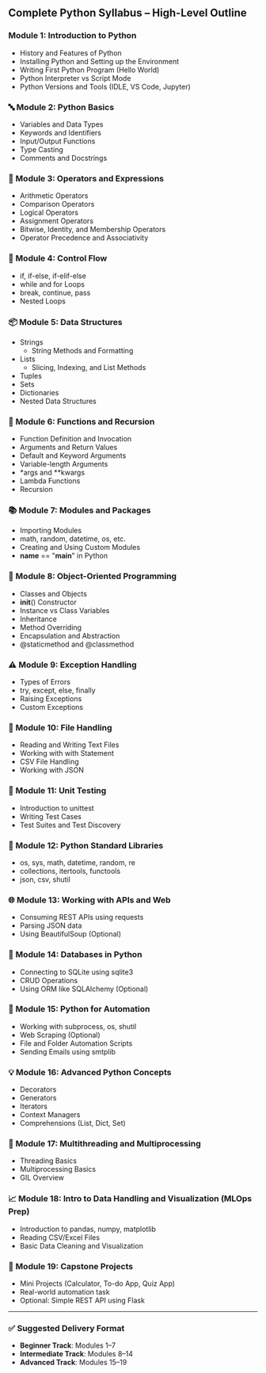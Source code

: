 ## Complete Python Syllabus – High-Level Outline

### Module 1: Introduction to Python
- History and Features of Python
- Installing Python and Setting up the Environment
- Writing First Python Program (Hello World)
- Python Interpreter vs Script Mode
- Python Versions and Tools (IDLE, VS Code, Jupyter)

### 🔤 Module 2: Python Basics
- Variables and Data Types
- Keywords and Identifiers
- Input/Output Functions
- Type Casting
- Comments and Docstrings

### 🧮 Module 3: Operators and Expressions
- Arithmetic Operators
- Comparison Operators
- Logical Operators
- Assignment Operators
- Bitwise, Identity, and Membership Operators
- Operator Precedence and Associativity

### 🔁 Module 4: Control Flow
- if, if-else, if-elif-else
- while and for Loops
- break, continue, pass
- Nested Loops

### 📦 Module 5: Data Structures
- Strings
  - String Methods and Formatting
- Lists
  - Slicing, Indexing, and List Methods
- Tuples
- Sets
- Dictionaries
- Nested Data Structures

### 🧰 Module 6: Functions and Recursion
- Function Definition and Invocation
- Arguments and Return Values
- Default and Keyword Arguments
- Variable-length Arguments
- *args and **kwargs
- Lambda Functions
- Recursion

### 📚 Module 7: Modules and Packages
- Importing Modules
- math, random, datetime, os, etc.
- Creating and Using Custom Modules
- __name__ == "__main__" in Python

### 🧱 Module 8: Object-Oriented Programming
- Classes and Objects
- __init__() Constructor
- Instance vs Class Variables
- Inheritance
- Method Overriding
- Encapsulation and Abstraction
- @staticmethod and @classmethod

### ⚠️ Module 9: Exception Handling
- Types of Errors
- try, except, else, finally
- Raising Exceptions
- Custom Exceptions

### 📂 Module 10: File Handling
- Reading and Writing Text Files
- Working with with Statement
- CSV File Handling
- Working with JSON

### 🧪 Module 11: Unit Testing
- Introduction to unittest
- Writing Test Cases
- Test Suites and Test Discovery

### 🔬 Module 12: Python Standard Libraries
- os, sys, math, datetime, random, re
- collections, itertools, functools
- json, csv, shutil

### 🌐 Module 13: Working with APIs and Web
- Consuming REST APIs using requests
- Parsing JSON data
- Using BeautifulSoup (Optional)

### 💾 Module 14: Databases in Python
- Connecting to SQLite using sqlite3
- CRUD Operations
- Using ORM like SQLAlchemy (Optional)

### 🧪 Module 15: Python for Automation
- Working with subprocess, os, shutil
- Web Scraping (Optional)
- File and Folder Automation Scripts
- Sending Emails using smtplib

### 💡 Module 16: Advanced Python Concepts
- Decorators
- Generators
- Iterators
- Context Managers
- Comprehensions (List, Dict, Set)

### 🔁 Module 17: Multithreading and Multiprocessing
- Threading Basics
- Multiprocessing Basics
- GIL Overview

### 📈 Module 18: Intro to Data Handling and Visualization (MLOps Prep)
- Introduction to pandas, numpy, matplotlib
- Reading CSV/Excel Files
- Basic Data Cleaning and Visualization

### 🧪 Module 19: Capstone Projects
- Mini Projects (Calculator, To-do App, Quiz App)
- Real-world automation task
- Optional: Simple REST API using Flask

---

### ✅ Suggested Delivery Format
- **Beginner Track**: Modules 1–7
- **Intermediate Track**: Modules 8–14
- **Advanced Track**: Modules 15–19

